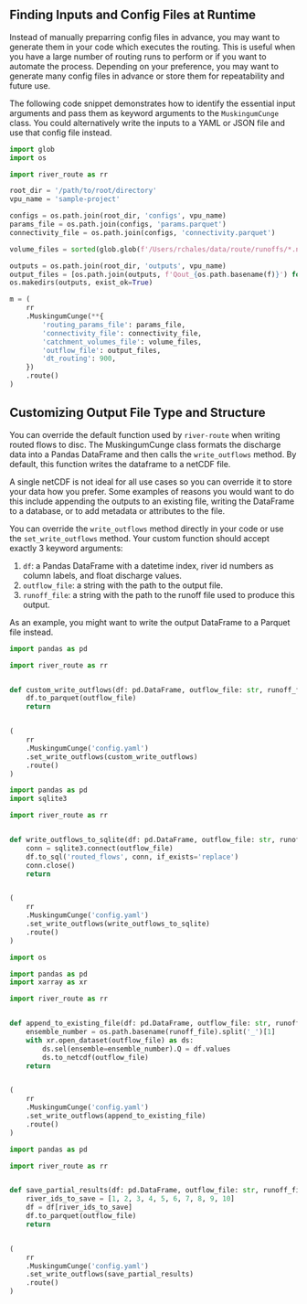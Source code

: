 ## Finding Inputs and Config Files at Runtime

Instead of manually preparring config files in advance, you may want to generate them in your code which executes the 
routing. This is useful when you have a large number of routing runs to perform or if you want to automate the process.
Depending on your preference, you may want to generate many config files in advance or store them for repeatability and 
future use.

The following code snippet demonstrates how to identify the essential input arguments and pass them as keyword arguments 
to the `MuskingumCunge` class. You could alternatively write the inputs to a YAML or JSON file and use that config file 
instead.

```python
import glob
import os

import river_route as rr

root_dir = '/path/to/root/directory'
vpu_name = 'sample-project'

configs = os.path.join(root_dir, 'configs', vpu_name)
params_file = os.path.join(configs, 'params.parquet')
connectivity_file = os.path.join(configs, 'connectivity.parquet')

volume_files = sorted(glob.glob(f'/Users/rchales/data/route/runoffs/*.nc'))

outputs = os.path.join(root_dir, 'outputs', vpu_name)
output_files = [os.path.join(outputs, f'Qout_{os.path.basename(f)}') for f in volume_files]
os.makedirs(outputs, exist_ok=True)

m = (
    rr
    .MuskingumCunge(**{
        'routing_params_file': params_file,
        'connectivity_file': connectivity_file,
        'catchment_volumes_file': volume_files,
        'outflow_file': output_files,
        'dt_routing': 900,
    })
    .route()
)
```

## Customizing Output File Type and Structure

You can override the default function used by `river-route` when writing routed flows to disc. The MuskingumCunge class
formats the discharge data into a Pandas DataFrame and then calls the `write_outflows` method. By default, this function
writes the dataframe to a netCDF file.

A single netCDF is not ideal for all use cases so you can override it to store your data how you prefer. Some examples
of reasons you would want to do this include appending the outputs to an existing file, writing the DataFrame to a
database, or to add metadata or attributes to the file.

You can override the `write_outflows` method directly in your code or use the `set_write_outflows` method. Your custom
function should accept exactly 3 keyword arguments:

1. `df`: a Pandas DataFrame with a datetime index, river id numbers as column labels, and float discharge values.
2. `outflow_file`: a string with the path to the output file.
3. `runoff_file`: a string with the path to the runoff file used to produce this output.

As an example, you might want to write the output DataFrame to a Parquet file instead.

```python title="Write Routed Flows to Parquet"
import pandas as pd

import river_route as rr


def custom_write_outflows(df: pd.DataFrame, outflow_file: str, runoff_file: str) -> None:
    df.to_parquet(outflow_file)
    return


(
    rr
    .MuskingumCunge('config.yaml')
    .set_write_outflows(custom_write_outflows)
    .route()
)
```

```python title="Write Routed Flows to SQLite"
import pandas as pd
import sqlite3

import river_route as rr


def write_outflows_to_sqlite(df: pd.DataFrame, outflow_file: str, runoff_file: str) -> None:
    conn = sqlite3.connect(outflow_file)
    df.to_sql('routed_flows', conn, if_exists='replace')
    conn.close()
    return


(
    rr
    .MuskingumCunge('config.yaml')
    .set_write_outflows(write_outflows_to_sqlite)
    .route()
)
```

```python title="Append Routed Flows to Existing netCDF"
import os

import pandas as pd
import xarray as xr

import river_route as rr


def append_to_existing_file(df: pd.DataFrame, outflow_file: str, runoff_file: str) -> None:
    ensemble_number = os.path.basename(runoff_file).split('_')[1]
    with xr.open_dataset(outflow_file) as ds:
        ds.sel(ensemble=ensemble_number).Q = df.values
        ds.to_netcdf(outflow_file)
    return


(
    rr
    .MuskingumCunge('config.yaml')
    .set_write_outflows(append_to_existing_file)
    .route()
)
```

```python title="Save a Subset of the Routed Flows"
import pandas as pd

import river_route as rr


def save_partial_results(df: pd.DataFrame, outflow_file: str, runoff_file: str) -> None:
    river_ids_to_save = [1, 2, 3, 4, 5, 6, 7, 8, 9, 10]
    df = df[river_ids_to_save]
    df.to_parquet(outflow_file)
    return


(
    rr
    .MuskingumCunge('config.yaml')
    .set_write_outflows(save_partial_results)
    .route()
)
```
